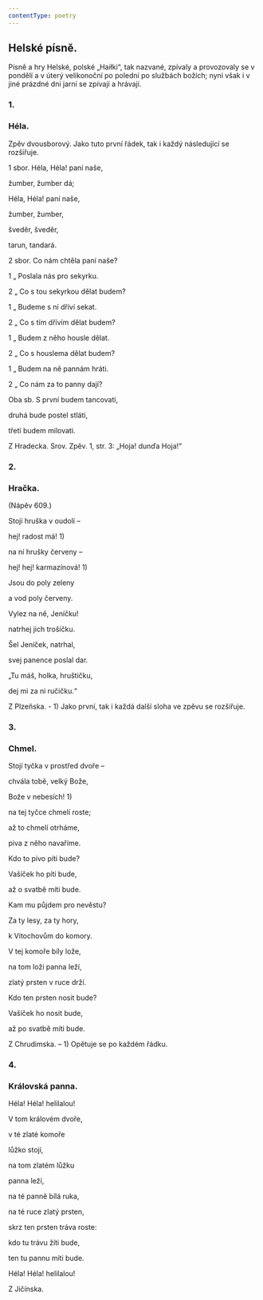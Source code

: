 ```yaml
---
contentType: poetry
---
```


<section>

## Helské písně.

Písně a hry Helské, polské „Haiłki“, tak nazvané, zpívaly a provozovaly se v pondělí a v úterý velikonoční po polední po službách božích; nyni však i v jiné prázdné dni jarní se zpívají a hrávají.

</section>

<section>

### 1.

### Héla.

Zpěv dvousborový. Jako tuto první řádek, tak i každý následující se rozšiřuje.

1 sbor. Héla, Héla! paní naše,

žumber, žumber dá;

Héla, Héla! paní naše,

žumber, žumber,

šveděr, šveděr,

tarun, tandará.

2 sbor. Co nám chtěla paní naše?

1 „ Poslala nás pro sekyrku.

2 „ Co s tou sekyrkou dělat budem?

1 „ Budeme s ní dříví sekat.

2 „ Co s tím dřívím dělat budem?

1 „ Budem z něho housle dělat.

2 „ Co s houslema dělat budem?

1 „ Budem na ně pannám hráti.

2 „ Co nám za to panny dají?

Oba sb. S první budem tancovati,

druhá bude postel stláti,

třetí budem milovati.

Z Hradecka. Srov. Zpěv. 1, str. 3: „Hoja! dunďa Hoja!“

### 2.

### Hračka.

(Nápěv 609.)

Stojí hruška v oudolí –

hej! radost má! 1)

na ní hrušky červeny –

hej! hej! karmazínová! 1)

Jsou do poly zeleny

a vod poly červeny.

Vylez na ně, Jeníčku!

natrhej jich trošíčku.

Šel Jeníček, natrhal,

svej panence poslal dar.

„Tu máš, holka, hruštičku,

dej mi za ni ručičku.“

Z Plzeňska. - 1) Jako první, tak i každá další sloha ve zpěvu se rozšiřuje.

### 3.

### Chmel.

Stojí tyčka v prostřed dvoře –

chvála tobě, velký Bože,

Bože v nebesích! 1)

na tej tyčce chmelí roste;

až to chmelí otrháme,

piva z něho navaříme.

Kdo to pivo píti bude?

Vašíček ho píti bude,

až o svatbě míti bude.

Kam mu půjdem pro nevěstu?

Za ty lesy, za ty hory,

k Vitochovům do komory.

V tej komoře bíly lože,

na tom loži panna leží,

zlatý prsten v ruce drží.

Kdo ten prsten nosit bude?

Vašíček ho nosit bude,

až po svatbě míti bude.

Z Chrudimska. – 1) Opětuje se po každém řádku.

### 4.

### Královská panna.

Héla! Héla! helilalou!

V tom královém dvoře,

v té zlaté komoře

lůžko stojí,

na tom zlatém lůžku

panna leží,

na té panně bílá ruka,

na té ruce zlatý prsten,

skrz ten prsten tráva roste:

kdo tu trávu žíti bude,

ten tu pannu míti bude.

Héla! Héla! helilalou!

Z Jičínska.

</section>
